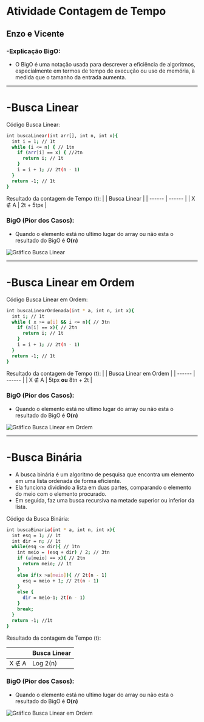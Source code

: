 # Atividade Contagem de Tempo
## Enzo e Vicente

### -**Explicação BigO:**
- O BigO é uma notação usada para descrever a eficiência de algoritmos, especialmente em termos de tempo de execução ou uso de memória, à medida que o tamanho da entrada aumenta.

---

# -**Busca Linear**

Código Busca Linear:
```sh
int buscaLinear(int arr[], int n, int x){
  int i = 1; // 1t
  while (i <= n) { // 1tn
    if (arr[i] == x) { //2tn
      return i; // 1t
    }
    i = i + 1; // 2t(n - 1) 
  }
  return -1; // 1t
}
```

Resultado da contagem de Tempo (t):
|  | Busca Linear |
| ------ | ------ |
| X ∉ A | 2t + 5tpx |

### BigO (**Pior dos Casos**):

- Quando o elemento está no ultimo lugar do array ou não esta o resultado do BigO é **O(n)**

![Gráfico Busca Linear](../images/BuscaLinear.png)

---
# -**Busca Linear em Ordem**

Código Busca Linear em Ordem:
```sh
int buscaLinearOrdenada(int * a, int n, int x){
  int i; // 1t
  while ( x >= a[i] && i <= n){ // 3tn
    if (a[i] == x){ // 2tn
      return i; // 1t
    }
    i = i + 1; // 2t(n - 1)
  }
  return -1; // 1t
}
```

Resultado da contagem de Tempo (t):
|  | Busca Linear em Ordem |
| ------ | ------ |
| X ∉ A | 5tpx **ou** 8tn + 2t |

### BigO (**Pior dos Casos**):

- Quando o elemento está no ultimo lugar do array ou não esta o resultado do BigO é **O(n)**

![Gráfico Busca Linear em Ordem](../images/BuscaLinearOrdem.png)

---

# -**Busca Binária**

- A busca binária é um algoritmo de pesquisa que encontra um elemento em uma lista ordenada de forma eficiente. 
- Ela funciona dividindo a lista em duas partes, comparando o elemento do meio com o elemento procurado.
- Em seguida, faz uma busca recursiva na metade superior ou inferior da lista. 

Código da Busca Binária:

```sh
int buscaBinaria(int * a, int n, int x){
  int esq = 1; // 1t
  int dir = n; // 1t
  while(esq <= dir){ // 1tn
    int meio = (esq + dir) / 2; // 3tn
    if (a[meio] == x){ // 2tn
      return meio; // 1t
    }
    else if(x >a[meio]){ // 2t(n - 1)
      esq = meio + 1; // 2t(n - 1)
    }
    else {
      dir = meio-1; 2t(n - 1)
    }
    break;
  }
  return -1; //1t
}
```


Resultado da contagem de Tempo (t):

|  | Busca Linear |
| ------ | ------ |
| X ∉ A| Log 2(n) |

### BigO (**Pior dos Casos**):

- Quando o elemento está no ultimo lugar do array ou não esta o resultado do BigO é **O(n)**

![Gráfico Busca Linear em Ordem](../images/BuscaBinaria.png)


